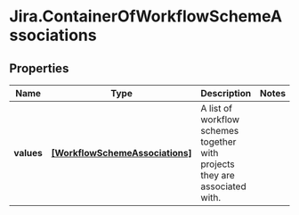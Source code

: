 # Jira.ContainerOfWorkflowSchemeAssociations

## Properties

Name | Type | Description | Notes
------------ | ------------- | ------------- | -------------
**values** | [**[WorkflowSchemeAssociations]**](WorkflowSchemeAssociations.md) | A list of workflow schemes together with projects they are associated with. | 


